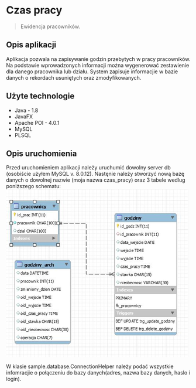 # Czas pracy
> Ewidencja pracowników.

## Opis aplikacji

Aplikacja pozwala na zapisywanie godzin przebytych w pracy pracowników.
Na podstawie wprowadzonych informacji można wygenerować zestawienie dla danego pracownika lub działu.
System zapisuje informacjie w bazie danych o rekordach usuniętych oraz zmodyfikowanych.

## Użyte technologie
* Java - 1.8
* JavaFX
* Apache POI - 4.0.1
* MySQL
* PLSQL

## Opis uruchomienia

Przed uruchomieniem aplikacji należy uruchumić dowolny server db (osobiście użyłem MySQL v. 8.0.12).
Nastęnie należy stworzyć nową bazę danych o dowolnej nazwie (moja nazwa czas_pracy) oraz 3 tabele wedlug poniższego schematu:
![Example screenshot](./img/db.JPG)

W klasie sample.database.ConnectionHelper należy podać wszystkie infomracjie o połączeniu do bazy danych(adres, nazwa bazy danych, haslo i login).
